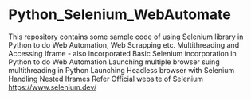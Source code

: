 # Python_Selenium_WebAutomate
This repository contains some sample code of using Selenium library in Python to do Web Automation, Web Scrapping etc. Multithreading and Accessing Iframe - also incorporated
Basic Selenium incorporation in Python to do Web Automation
Launching multiple browser suing multithreading in Python
Launching Headless browser with Selenium
Handling Nested Iframes
Refer Official website of Selenium https://www.selenium.dev/
